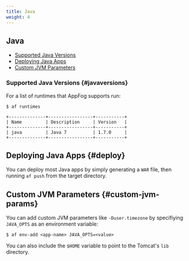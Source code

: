 ```yaml
---
title: Java
weight: 4
---
```


## Java

* [Supported Java Versions](#javaversions)
* [Deploying Java Apps](#deploy)
* [Custom JVM Parameters](#custom-jvm-params)

### Supported Java Versions {#javaversions}

For a list of runtimes that AppFog supports run:

    $ af runtimes

    +--------------+-----------------+-----------+
    | Name         | Description     | Version   |
    +--------------+-----------------+-----------+
    | java         | Java 7          | 1.7.0     |
    +--------------+-----------------+-----------+

## Deploying Java Apps {#deploy}

You can deploy most Java apps by simply generating a `WAR` file, then running `af push` from the target directory.  

## Custom JVM Parameters {#custom-jvm-params}

You can add custom JVM parameters like `-Duser.timezone` by specifiying `JAVA_OPTS` as an environment variable:

    $ af env-add <app-name> JAVA_OPTS=<value>

You can also include the `$HOME` variable to point to the Tomcat's `lib` directory.
